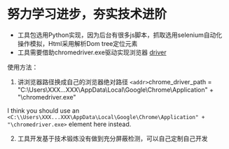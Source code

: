 # 努力学习进步，夯实技术进阶

* 工具包选用Python实现，因为后台有很多js脚本，抓取选用selenium自动化操作模拟，Html采用解析Dom tree定位元素
* 工具需要借助chromedriver.exe驱动实现浏览器
[driver](https://github.com/zjb1001/DayDay-Study/blob/master/DayDayUp-AutoStudy/Driver/chromedriver.exe)

 使用方法：
 1. 讲浏览器路径换成自己的浏览器绝对路径
 `<addr>`chrome_driver_path = "C:\\Users\XXX...XXX\AppData\Local\Google\Chrome\Application" + "\chromedriver.exe"
 
 I think you should use an
`<C:\\Users\XXX...XXX\AppData\Local\Google\Chrome\Application" + "\chromedriver.exe>` element here instead.


 
 2. 工具开发基于技术锻炼没有做到充分屏蔽检测，可以自己定制自己开发
